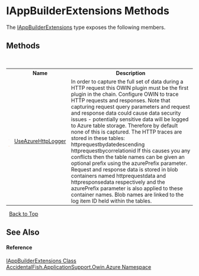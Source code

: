 # IAppBuilderExtensions Methods
 

The <a href="7f81fa32-b76e-b378-0c4a-410ee194eff4">IAppBuilderExtensions</a> type exposes the following members.


## Methods
&nbsp;<table><tr><th></th><th>Name</th><th>Description</th></tr><tr><td>![Public method](media/pubmethod.gif "Public method")![Static member](media/static.gif "Static member")</td><td><a href="fc282b7e-d27e-4efc-a26a-339b0ef5ef10">UseAzureHttpLogger</a></td><td>
In order to capture the full set of data during a HTTP request this OWIN plugin must be the first plugin in the chain. Configure OWIN to trace HTTP requests and responses. Note that capturing request query parameters and request and response data could cause data security issues - potentially sensitive data will be logged to Azure table storage. Therefore by default none of this is captured. The HTTP traces are stored in these tables: httprequestbydatedescending httprequestbycorrelationid If this causes you any conflicts then the table names can be given an optional prefix using the azurePrefix parameter. Request and response data is stored in blob containers named httprequestdata and httpresponsedata respectively and the azurePrefix parameter is also applied to these container names. Blob names are linked to the log item ID held within the tables.</td></tr></table>&nbsp;
<a href="#iappbuilderextensions-methods">Back to Top</a>

## See Also


#### Reference
<a href="7f81fa32-b76e-b378-0c4a-410ee194eff4">IAppBuilderExtensions Class</a><br /><a href="4da21ea9-240f-ee82-efd6-8755e563a434">AccidentalFish.ApplicationSupport.Owin.Azure Namespace</a><br />